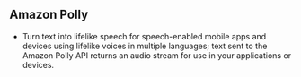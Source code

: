 Amazon Polly
---

- Turn text into lifelike speech for speech-enabled mobile apps and devices using lifelike voices in multiple languages; text sent to the Amazon Polly API returns an audio stream for use in your applications or devices.
